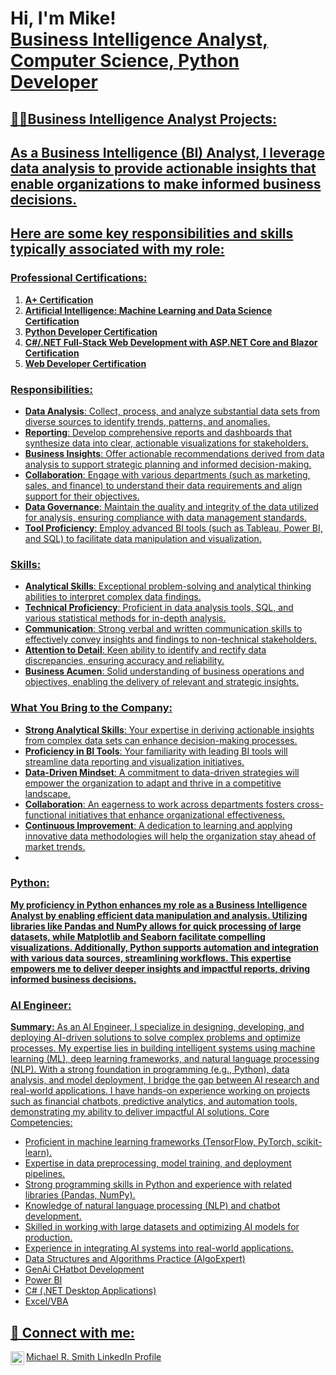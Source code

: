 <h1>Hi, I'm Mike! <br/><a href="https://github.com/MSMITH71910"> </a> <a href="https://www.linkedin.com/in/michael-smith-2b38b260">Business Intelligence Analyst, Computer Science, Python Developer</a> <a href=r</a></h1>

<h2>👨‍💻Business Intelligence Analyst Projects:</h2>
<h2>As a Business Intelligence (BI) Analyst, I leverage data analysis to provide actionable insights that enable organizations to make informed business decisions.</h2>
<h2>Here are some key responsibilities and skills typically associated with my role:</h2>

### Professional Certifications:

1. **A+ Certification**
2. **Artificial Intelligence: Machine Learning and Data Science Certification**
3. **Python Developer Certification**
4. **C#/.NET Full-Stack Web Development with ASP.NET Core and Blazor Certification**
5. **Web Developer Certification**  



### Responsibilities:
- **Data Analysis**: Collect, process, and analyze substantial data sets from diverse sources to identify trends, patterns, and anomalies.
- **Reporting**: Develop comprehensive reports and dashboards that synthesize data into clear, actionable visualizations for stakeholders.
- **Business Insights**: Offer actionable recommendations derived from data analysis to support strategic planning and informed decision-making.
- **Collaboration**: Engage with various departments (such as marketing, sales, and finance) to understand their data requirements and align support for their objectives.
- **Data Governance**: Maintain the quality and integrity of the data utilized for analysis, ensuring compliance with data management standards.
- **Tool Proficiency**: Employ advanced BI tools (such as Tableau, Power BI, and SQL) to facilitate data manipulation and visualization.

### Skills:
- **Analytical Skills**: Exceptional problem-solving and analytical thinking abilities to interpret complex data findings.
- **Technical Proficiency**: Proficient in data analysis tools, SQL, and various statistical methods for in-depth analysis.
- **Communication**: Strong verbal and written communication skills to effectively convey insights and findings to non-technical stakeholders.
- **Attention to Detail**: Keen ability to identify and rectify data discrepancies, ensuring accuracy and reliability.
- **Business Acumen**: Solid understanding of business operations and objectives, enabling the delivery of relevant and strategic insights.

### What You Bring to the Company:
- **Strong Analytical Skills**: Your expertise in deriving actionable insights from complex data sets can enhance decision-making processes.
- **Proficiency in BI Tools**: Your familiarity with leading BI tools will streamline data reporting and visualization initiatives.
- **Data-Driven Mindset**: A commitment to data-driven strategies will empower the organization to adapt and thrive in a competitive landscape.
- **Collaboration**: An eagerness to work across departments fosters cross-functional initiatives that enhance organizational effectiveness.
- **Continuous Improvement**: A dedication to learning and applying innovative data methodologies will help the organization stay ahead of market trends.
-

### Python:
**My proficiency in Python enhances my role as a Business Intelligence Analyst by enabling efficient data manipulation and analysis. Utilizing libraries like Pandas and NumPy allows for quick processing of large datasets, while Matplotlib and Seaborn facilitate compelling visualizations. Additionally, Python supports automation and integration with various data sources, streamlining workflows. This expertise empowers me to deliver deeper insights and impactful reports, driving informed business decisions.**


### AI Engineer:

 **Summary:**
As an AI Engineer, I specialize in designing, developing, and deploying AI-driven solutions to solve complex problems and optimize processes. My expertise lies in building intelligent systems using machine learning (ML), deep learning frameworks, and natural language processing (NLP). With a strong foundation in programming (e.g., Python), data analysis, and model deployment, I bridge the gap between AI research and real-world applications. I have hands-on experience working on projects such as financial chatbots, predictive analytics, and automation tools, demonstrating my ability to deliver impactful AI solutions.
Core Competencies:

- Proficient in machine learning frameworks (TensorFlow, PyTorch, scikit-learn).
- Expertise in data preprocessing, model training, and deployment pipelines.
- Strong programming skills in Python and experience with related libraries (Pandas, NumPy).
- Knowledge of natural language processing (NLP) and chatbot development.
- Skilled in working with large datasets and optimizing AI models for production.
- Experience in integrating AI systems into real-world applications.
- Data Structures and Algorithms Practice (AlgoExpert)
- GenAi CHatbot Development
- Power BI</b>  
- C# (.NET Desktop Applications)
- Excel/VBA

  

<h2> 🤳 Connect with me:</h2>

<img align="left" alt="JoshMadakor | LinkedIn" width="22px" src="https://cdn.jsdelivr.net/npm/simple-icons@v3/icons/linkedin.svg" />
 </a> <a href="https://www.linkedin.com/in/michael-smith-2b38b260">Michael R. Smith LinkedIn Profile</a> <a href=r</a></h1>
